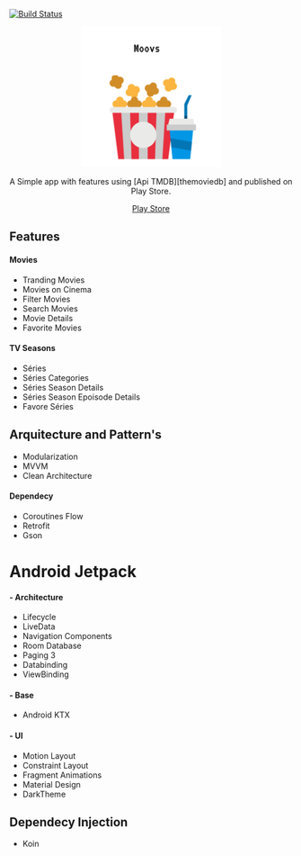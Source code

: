 [![Build Status](https://app.bitrise.io/app/4d5958d333c0abb0/status.svg?token=_-R4niE95TSDhgSu7lRYlg&branch=master)](https://app.bitrise.io/app/4d5958d333c0abb0)

<p align="center">
  <img src="/img/Frame 2.png" width="250" height="250"/>

</p>

<div align="center">
A Simple app with features using [Api TMDB][themoviedb] and published on Play Store.

[Play Store][moovsps]
</div>

## Features
#### Movies
* Tranding Movies
* Movies on Cinema
* Filter Movies
* Search Movies
* Movie Details
* Favorite Movies

#### TV Seasons 
* Séries
* Séries Categories
* Séries Season Details
* Séries Season Epoisode Details
* Favore Séries

## Arquitecture and Pattern's
* Modularization
* MVVM
* Clean Architecture

#### Dependecy

* Coroutines Flow
* Retrofit 
* Gson 


# Android Jetpack 

#### - Architecture
* Lifecycle
* LiveData
* Navigation Components
* Room Database
* Paging 3
* Databinding
* ViewBinding

#### - Base
* Android KTX

#### - UI
* Motion Layout
* Constraint Layout
* Fragment Animations
* Material Design
* DarkTheme

## Dependecy Injection
* Koin

   
   [themoviedb]: <https://developers.themoviedb.org/3/getting-started/introduction>
    [moovsps]: <https://play.google.com/store/apps/details?id=com.jaozinfs.moovs>
